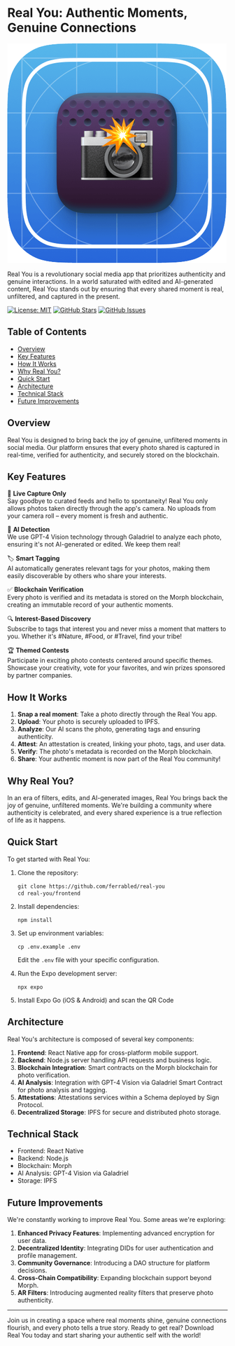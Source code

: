 # Real You: Authentic Moments, Genuine Connections

![Real You Logo](frontend/assets/images/iOS.png)

Real You is a revolutionary social media app that prioritizes authenticity and genuine interactions. In a world saturated with edited and AI-generated content, Real You stands out by ensuring that every shared moment is real, unfiltered, and captured in the present.

[![License: MIT](https://img.shields.io/badge/License-MIT-yellow.svg)](https://opensource.org/licenses/MIT)
[![GitHub Stars](https://img.shields.io/github/stars/ferrabled/real-you.svg)](https://github.com/ferrabled/real-you/stargazers)
[![GitHub Issues](https://img.shields.io/github/issues/ferrabled/real-you.svg)](https://github.com/ferrabled/real-you/issues)

## Table of Contents

- [Overview](#overview)
- [Key Features](#key-features)
- [How It Works](#how-it-works)
- [Why Real You?](#why-real-you)
- [Quick Start](#quick-start)
- [Architecture](#architecture)
- [Technical Stack](#technical-stack)
- [Future Improvements](#future-improvements)

## Overview

Real You is designed to bring back the joy of genuine, unfiltered moments in social media. Our platform ensures that every photo shared is captured in real-time, verified for authenticity, and securely stored on the blockchain.

## Key Features

📸 **Live Capture Only** \
Say goodbye to curated feeds and hello to spontaneity! Real You only allows photos taken directly through the app's camera. No uploads from your camera roll – every moment is fresh and authentic.

🤖 **AI Detection** \
We use GPT-4 Vision technology through Galadriel to analyze each photo, ensuring it's not AI-generated or edited. We keep them real!

🏷️ **Smart Tagging** \
AI automatically generates relevant tags for your photos, making them easily discoverable by others who share your interests.

✅ **Blockchain Verification** \
Every photo is verified and its metadata is stored on the Morph blockchain, creating an immutable record of your authentic moments.

🔍 **Interest-Based Discovery** \
Subscribe to tags that interest you and never miss a moment that matters to you. Whether it's #Nature, #Food, or #Travel, find your tribe!

🏆 **Themed Contests** \
Participate in exciting photo contests centered around specific themes. Showcase your creativity, vote for your favorites, and win prizes sponsored by partner companies.

## How It Works

1. **Snap a real moment**: Take a photo directly through the Real You app.
2. **Upload**: Your photo is securely uploaded to IPFS.
3. **Analyze**: Our AI scans the photo, generating tags and ensuring authenticity.
4. **Attest**: An attestation is created, linking your photo, tags, and user data.
5. **Verify**: The photo's metadata is recorded on the Morph blockchain.
6. **Share**: Your authentic moment is now part of the Real You community!

## Why Real You?

In an era of filters, edits, and AI-generated images, Real You brings back the joy of genuine, unfiltered moments. We're building a community where authenticity is celebrated, and every shared experience is a true reflection of life as it happens.

## Quick Start

To get started with Real You:

1. Clone the repository:

   ```
   git clone https://github.com/ferrabled/real-you
   cd real-you/frontend
   ```

2. Install dependencies:

   ```
   npm install
   ```

3. Set up environment variables:

   ```
   cp .env.example .env
   ```

   Edit the `.env` file with your specific configuration.

4. Run the Expo development server:

   ```
   npx expo
   ```

5. Install Expo Go (iOS & Android) and scan the QR Code

## Architecture

Real You's architecture is composed of several key components:

1. **Frontend**: React Native app for cross-platform mobile support.
2. **Backend**: Node.js server handling API requests and business logic.
3. **Blockchain Integration**: Smart contracts on the Morph blockchain for photo verification.
4. **AI Analysis**: Integration with GPT-4 Vision via Galadriel Smart Contract for photo analysis and tagging.
5. **Attestations**: Attestations services within a Schema deployed by Sign Protocol.
6. **Decentralized Storage**: IPFS for secure and distributed photo storage.

## Technical Stack

- Frontend: React Native
- Backend: Node.js
- Blockchain: Morph
- AI Analysis: GPT-4 Vision via Galadriel
- Storage: IPFS

## Future Improvements

We're constantly working to improve Real You. Some areas we're exploring:

1. **Enhanced Privacy Features**: Implementing advanced encryption for user data.
2. **Decentralized Identity**: Integrating DIDs for user authentication and profile management.
3. **Community Governance**: Introducing a DAO structure for platform decisions.
4. **Cross-Chain Compatibility**: Expanding blockchain support beyond Morph.
5. **AR Filters**: Introducing augmented reality filters that preserve photo authenticity.

---

Join us in creating a space where real moments shine, genuine connections flourish, and every photo tells a true story. Ready to get real? Download Real You today and start sharing your authentic self with the world!
